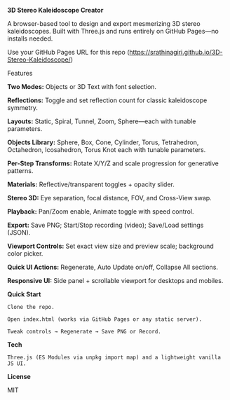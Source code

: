 **3D Stereo Kaleidoscope Creator**

A browser-based tool to design and export mesmerizing 3D stereo kaleidoscopes. Built with Three.js and runs entirely on GitHub Pages—no installs needed.

Use your GitHub Pages URL for this repo (https://srathinagiri.github.io/3D-Stereo-Kaleidoscope/)

Features

**Two Modes:** Objects or 3D Text with font selection.

**Reflections:** Toggle and set reflection count for classic kaleidoscope symmetry.

**Layouts:** Static, Spiral, Tunnel, Zoom, Sphere—each with tunable parameters.

**Objects Library:** Sphere, Box, Cone, Cylinder, Torus, Tetrahedron, Octahedron, Icosahedron, Torus Knot each with tunable parameters.

**Per-Step Transforms:** Rotate X/Y/Z and scale progression for generative patterns.

**Materials:** Reflective/transparent toggles + opacity slider.

**Stereo 3D:** Eye separation, focal distance, FOV, and Cross-View swap.

**Playback:** Pan/Zoom enable, Animate toggle with speed control.

**Export:** Save PNG; Start/Stop recording (video); Save/Load settings (JSON).

**Viewport Controls:** Set exact view size and preview scale; background color picker.

**Quick UI Actions:** Regenerate, Auto Update on/off, Collapse All sections.

**Responsive UI:** Side panel + scrollable viewport for desktops and mobiles.

**Quick Start**

    Clone the repo.

    Open index.html (works via GitHub Pages or any static server).

    Tweak controls → Regenerate → Save PNG or Record.

**Tech**

    Three.js (ES Modules via unpkg import map) and a lightweight vanilla JS UI.

**License**

MIT
